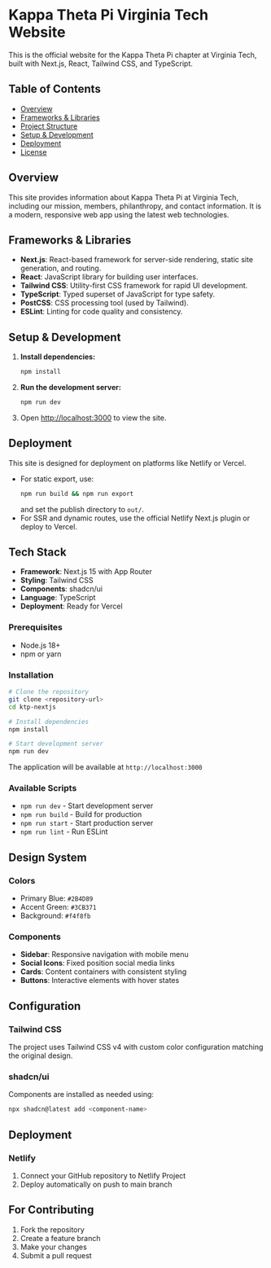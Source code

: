# Kappa Theta Pi Virginia Tech Website

This is the official website for the Kappa Theta Pi chapter at Virginia Tech, built with Next.js, React, Tailwind CSS, and TypeScript.

## Table of Contents
- [Overview](#overview)
- [Frameworks & Libraries](#frameworks--libraries)
- [Project Structure](#project-structure)
- [Setup & Development](#setup--development)
- [Deployment](#deployment)
- [License](#license)

## Overview
This site provides information about Kappa Theta Pi at Virginia Tech, including our mission, members, philanthropy, and contact information. It is a modern, responsive web app using the latest web technologies.

## Frameworks & Libraries
- **Next.js**: React-based framework for server-side rendering, static site generation, and routing.
- **React**: JavaScript library for building user interfaces.
- **Tailwind CSS**: Utility-first CSS framework for rapid UI development.
- **TypeScript**: Typed superset of JavaScript for type safety.
- **PostCSS**: CSS processing tool (used by Tailwind).
- **ESLint**: Linting for code quality and consistency.


## Setup & Development

1. **Install dependencies:**
	```bash
	npm install
	```
2. **Run the development server:**
	```bash
	npm run dev
	```
3. Open [http://localhost:3000](http://localhost:3000) to view the site.

## Deployment

This site is designed for deployment on platforms like Netlify or Vercel.

- For static export, use:
  ```bash
  npm run build && npm run export
  ```
  and set the publish directory to `out/`.
- For SSR and dynamic routes, use the official Netlify Next.js plugin or deploy to Vercel.


## Tech Stack

- **Framework**: Next.js 15 with App Router
- **Styling**: Tailwind CSS
- **Components**: shadcn/ui
- **Language**: TypeScript
- **Deployment**: Ready for Vercel

### Prerequisites

- Node.js 18+ 
- npm or yarn

### Installation

```bash
# Clone the repository
git clone <repository-url>
cd ktp-nextjs

# Install dependencies
npm install

# Start development server
npm run dev
```

The application will be available at `http://localhost:3000`

### Available Scripts

- `npm run dev` - Start development server
- `npm run build` - Build for production
- `npm run start` - Start production server
- `npm run lint` - Run ESLint

## Design System

### Colors
- Primary Blue: `#2B4D89`
- Accent Green: `#3CB371`
- Background: `#f4f8fb`

### Components
- **Sidebar**: Responsive navigation with mobile menu
- **Social Icons**: Fixed position social media links
- **Cards**: Content containers with consistent styling
- **Buttons**: Interactive elements with hover states

## Configuration

### Tailwind CSS
The project uses Tailwind CSS v4 with custom color configuration matching the original design.

### shadcn/ui
Components are installed as needed using:
```bash
npx shadcn@latest add <component-name>
```

## Deployment

### Netlify
1. Connect your GitHub repository to Netlify Project
2. Deploy automatically on push to main branch


## For Contributing

1. Fork the repository
2. Create a feature branch
3. Make your changes
4. Submit a pull request
